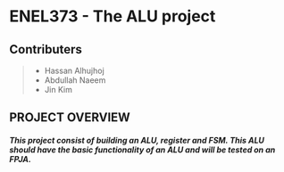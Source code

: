 # ENEL373 - The ALU project

## Contributers
> - Hassan Alhujhoj
> - Abdullah Naeem 
> - Jin Kim

## PROJECT OVERVIEW
#####    This project consist of building an ALU, register and FSM. This ALU should have the basic functionality of an ALU and will be tested on an FPJA.